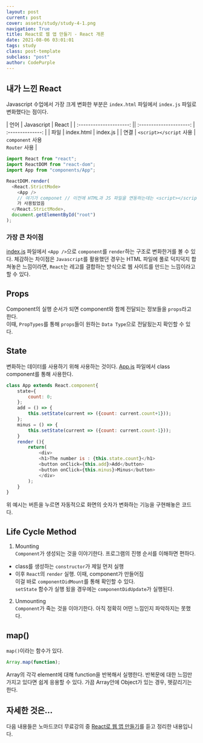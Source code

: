 ```yaml
---
layout: post
current: post
cover: assets/study/study-4-1.png
navigation: True
title: React로 웹 앱 만들기 - React 개론
date: 2021-08-06 03:01:01
tags: study
class: post-template
subclass: "post"
author: CodePurple
---
```


## 내가 느낀 React

Javascript 수업에서 가장 크게 변화한 부분은 `index.html` 파일에서 `index.js` 파일로 변화했다는 점이다. <!--break-->

| 언어 | Javascript | React |
| :---------------------: || :---------------------: | :--------------: |
| 파일 | index.html | index.js |
| 연결 | `<script></script` 사용 | `component` 사용 <br> `Router` 사용 |

```javascript
import React from "react";
import ReactDOM from "react-dom";
import App from "components/App";

ReactDOM.render(
  <React.StrictMode>
    <App />
    // 여기가 componet // 이전에 HTML과 JS 파일을 연동하는데는 <script></script>{" "}
    가 사용됬었음
  </React.StrictMode>,
  document.getElementById("root")
);
```

### 가장 큰 차이점

<U>index.js</U> 파일에서 `<App />`으로 `component`를 `render`하는 구조로 변화한거를 볼 수 있다. 체감하는 차이점은 `Javascript`를 활용했던 경우는 HTML 파일에 풀로 덕지덕지 합쳐놓은 느낌이라면, `React`는 레고를 결합하는 방식으로 웹 사이트를 만드는 느낌이라고 할 수 있다.

## Props

Component의 실행 순서가 되면 component와 함께 전달되는 정보들을 `props`라고 한다. <br>
이때, `PropTypes`를 통해 `props`들이 원하는 `Data Type`으로 전달됬는지 확인할 수 있다.

## State

변화하는 데이터를 사용하기 위해 사용하는 것이다. <U>App.js</U> 파일에서 class component를 통해 사용한다.

```javascript
class App extends React.component{
    state={
        count: 0;
    };
    add = () => {
        this.setState(current => ({count: current.count+1}));
    };
    minus = () => {
        this.setState(current => ({count: current.count-1}));
    }
    render (){
        return(
            <div>
            <h1>The number is : {this.state.count}</h1>
            <button onClick={this.add}>Add</button>
            <button onClick={this.minus}>Minus</button>
            </div>
        );
    }
}
```

위 예시는 버튼을 누르면 자동적으로 화면의 숫자가 변화하는 기능을 구현해놓은 코드다.

## Life Cycle Method

1. Mounting <br>
   `Component`가 생성되는 것을 이야기한다. 프로그램의 진행 순서를 이해하면 편하다.

- class를 생성하는 `constructor`가 제일 먼저 실행
- 이후 `React`의 `render` 실행. 이때, component가 만들어짐 <br>
  이걸 바로 `componentDidMount`를 통해 확인할 수 있다. <br>
  `setState` 함수가 실행 됬을 경우에는 `componentDidUpdate`가 실행된다.

2. Unmounting <br>
   `Component`가 죽는 것을 이야기한다. 아직 정확히 어떤 느낌인지 파악하지는 못했다.

## map()

`map()`이라는 함수가 있다.

```javascript
Array.map(function);
```

Array의 각각 element에 대해 function을 반복해서 실행한다. 반복문에 대한 느낌만 가지고 있다면 쉽게 응용할 수 있다. 가끔 Array안에 Object가 있는 경우, 헷갈리기는 한다.

## 자세한 것은...

다음 내용들은 노마드코더 무료강의 중 [React로 웹 앱 만들기](https://nomadcoders.co/courses)를 듣고 정리한 내용입니다.
